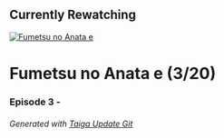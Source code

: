 ﻿
## Currently Rewatching

[![Fumetsu no Anata e](https://s4.anilist.co/file/anilistcdn/media/anime/cover/medium/bx114535-y3NnjexcqKG1.jpg)](https://anilist.co/anime/114535)

# Fumetsu no Anata e (3/20)

### Episode 3 - 

###### *Generated with [Taiga Update Git](https://github.com/nike4613/taiga-update-git)*
